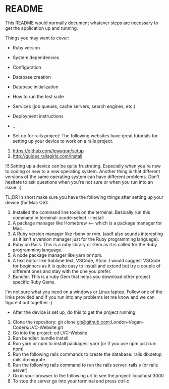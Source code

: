 # README

This README would normally document whatever steps are necessary to get the
application up and running.

Things you may want to cover:

* Ruby version

* System dependencies

* Configuration

* Database creation

* Database initialization

* How to run the test suite

* Services (job queues, cache servers, search engines, etc.)

* Deployment instructions

* ...

* Set up for rails project:
The following websites have great tutorials for setting up your device to work on a rails project.
1. https://github.com/lewagon/setup
2. http://guides.railsgirls.com/install

!!! Setting up a device can be quite frustrating. Especially when you're new to coding or new to a new operating system. Another thing is that different versions of the same operating system can have different problems. Don't hesitate to ask questions when you're not sure or when you run into an issue. :)

TL;DR
In short make sure you have the following things after setting up your device (for Mac OS):
1. Installed the command line tools on the terminal. Basically run this command in terminal: xcode-select --install
2. A package manager like Homebrew <-- which is a package manager for Mac.
3. A Ruby version manager like rbenv or rvm. (asdf also sounds interesting as it isn't a version manager just for the Ruby programming language).
4. Ruby on Rails. This is a ruby library or Gem as it is called for the Ruby programming language.
5. A node package manager like yarn or npm.
6. A text editor like Sublime text, VSCode, Atom. I would suggest VSCode for beginners as it is quite easy to install and extend but try a couple of different ones and stay with the one you prefer.
7. Bundler. This is a ruby Gem that helps you download other project specific Ruby Gems.

I'm not sure what you need on a windows or Linux laptop. Follow one of the links provided and if you run into any problems let me know and we can figure it out together :)

* After the device is set up, do this to get the project running:
1. Clone the repository: git clone git@github.com:London-Vegan-Coders/LVC-Website.git
2. Go into the project: cd LVC-Website
3. Run bundler: bundle install
4. Run yarn or npm to install packages: yarn (or if you use npm just run: npm)
5. Run the following rails commands to create the database:
    rails db:setup
    rails db:migrate
6. Run the following rails command to run the rails server:
    rails s (or rails server)
7. Go in your browser to the following url to see the project:
    localhost:3000
8. To stop the server go into your terminal and press ctrl-c
